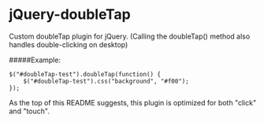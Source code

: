 # jQuery-doubleTap

Custom doubleTap plugin for jQuery. (Calling the doubleTap() method also handles double-clicking on desktop)

#####Example:

```
$("#doubleTap-test").doubleTap(function() {
	$("#doubleTap-test").css("background", "#f00");
});
```

As the top of this README suggests, this plugin is optimized for both "click" and "touch".
